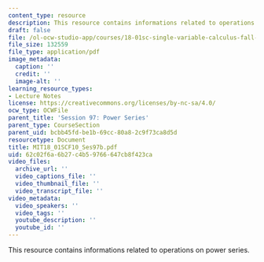 ```yaml
---
content_type: resource
description: This resource contains informations related to operations on power series.
draft: false
file: /ol-ocw-studio-app/courses/18-01sc-single-variable-calculus-fall-2010/62c02f6a6b27c4b59766647cb8f423ca_MIT18_01SCF10_Ses97b.pdf
file_size: 132559
file_type: application/pdf
image_metadata:
  caption: ''
  credit: ''
  image-alt: ''
learning_resource_types:
- Lecture Notes
license: https://creativecommons.org/licenses/by-nc-sa/4.0/
ocw_type: OCWFile
parent_title: 'Session 97: Power Series'
parent_type: CourseSection
parent_uid: bcbb45fd-be1b-69cc-80a8-2c9f73ca8d5d
resourcetype: Document
title: MIT18_01SCF10_Ses97b.pdf
uid: 62c02f6a-6b27-c4b5-9766-647cb8f423ca
video_files:
  archive_url: ''
  video_captions_file: ''
  video_thumbnail_file: ''
  video_transcript_file: ''
video_metadata:
  video_speakers: ''
  video_tags: ''
  youtube_description: ''
  youtube_id: ''
---
```

This resource contains informations related to operations on power series.